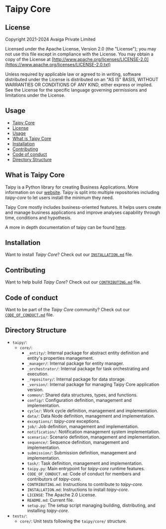 # Taipy Core

## License

Copyright 2021-2024 Avaiga Private Limited

Licensed under the Apache License, Version 2.0 (the "License"); you may not use this file
except in compliance with the License. You may obtain a copy of the License at
[http://www.apache.org/licenses/LICENSE-2.0](https://www.apache.org/licenses/LICENSE-2.0.txt)

Unless required by applicable law or agreed to in writing, software distributed under the
License is distributed on an "AS IS" BASIS, WITHOUT WARRANTIES OR CONDITIONS OF ANY KIND,
either express or implied. See the License for the specific language governing permissions
and limitations under the License.

## Usage

- [Taipy Core](#taipy-core)
- [License](#license)
- [Usage](#usage)
- [What is Taipy Core](#what-is-taipy-core)
- [Installation](#installation)
- [Contributing](#contributing)
- [Code of conduct](#code-of-conduct)
- [Directory Structure](#directory-structure)

## What is Taipy Core

Taipy is a Python library for creating Business Applications. More information on our
[website](https://www.taipy.io). Taipy is split into multiple repositories including
_taipy-core_ to let users install the minimum they need.

Taipy Core mostly includes business-oriented
features. It helps users create and manage business applications and improve analyses
capability through time, conditions and hypothesis.

A more in depth documentation of taipy can be found [here](https://docs.taipy.io).

## Installation

Want to install _Taipy Core_? Check out our [`INSTALLATION.md`](INSTALLATION.md) file.

## Contributing

Want to help build _Taipy Core_? Check out our [`CONTRIBUTING.md`](CONTRIBUTING.md) file.

## Code of conduct

Want to be part of the _Taipy Core_ community? Check out our
[`CODE_OF_CONDUCT.md`](CODE_OF_CONDUCT.md) file.

## Directory Structure

- `taipy/`:
  - `core/`:
    - `_entity/`: Internal package for abstract entity definition and entity's properties management.
    - `_manager/`: Internal package for entity manager.
    - `_orchestrator/`: Internal package for task orchestrating and execution.
    - `_repository/`: Internal package for data storage.
    - `_version/`: Internal package for managing Taipy Core application version.
    - `common/`: Shared data structures, types, and functions.
    - `config/`: Configuration definition, management and implementation.
    - `cycle/`: Work cycle definition, management and implementation.
    - `data/`: Data Node definition, management and implementation.
    - `exceptions/`: _taipy-core_ exceptions.
    - `job/`: Job definition, management and implementation.
    - `notification/`: Notification management system implementation.
    - `scenario/`: Scenario definition, management and implementation.
    - `sequence/`: Sequence definition, management and implementation.
    - `submission/`: Submission definition, management and implementation.
    - `task/`: Task definition, management and implementation.
    - `taipy.py`: Main entrypoint for _taipy-core_ runtime features.
    - `CODE_OF_CONDUCT.md`: Code of conduct for members and contributors of _taipy-core_.
    - `CONTRIBUTING.md`: Instructions to contribute to _taipy-core_.
    - `INSTALLATION.md`: Instructions to install _taipy-core_.
    - `LICENSE`: The Apache 2.0 License.
    - `README.md`: Current file.
    - `setup.py`: The setup script managing building, distributing, and installing _taipy-core_.
- `tests/`:
  - `core/`: Unit tests following the `taipy/core/` structure.
